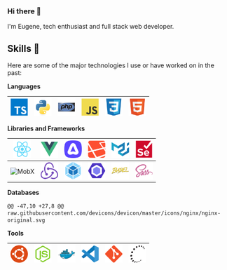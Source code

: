 ### Hi there 👋

I'm Eugene, tech enthusiast and full stack web developer.

## Skills :muscle:
Here are some of the major technologies I use or have worked on in the past:

**Languages**

<img title="TypeScript" alt="TypeScript" width="40" src="https://raw.githubusercontent.com/devicons/devicon/master/icons/typescript/typescript-original.svg"/>|<img title="Python" alt="Python" width="40px" src="https://raw.githubusercontent.com/devicons/devicon/master/icons/python/python-original.svg" />|<img alt="PHP" title="PHP" width="40px" src="https://raw.githubusercontent.com/devicons/devicon/master/icons/php/php-original.svg">|<img alt="JS" title="JavaScript" width="40px" src="https://raw.githubusercontent.com/devicons/devicon/master/icons/javascript/javascript-original.svg">|<img title="CSS3" alt="CSS" width="40" src="https://raw.githubusercontent.com/devicons/devicon/master/icons/css3/css3-original.svg"/>|<img title="HTML5" alt="HTML" width="40" src="https://raw.githubusercontent.com/devicons/devicon/master/icons/html5/html5-original.svg"/>
|--|--|--|--|--|--|

**Libraries and Frameworks**

<img title="React" alt="React" width="40" src="https://raw.githubusercontent.com/devicons/devicon/master/icons/react/react-original.svg"/>|<img title="VueJS" alt="VueJS" width="40" src="https://raw.githubusercontent.com/devicons/devicon/master/icons/vuejs/vuejs-original.svg"/>|<img title="AdonisJS" alt="AdonisJS" width="40" src="https://raw.githubusercontent.com/devicons/devicon/master/icons/adonisjs/adonisjs-original.svg"/>|<img title="Laravel" alt="Laravel" width="40" src="https://raw.githubusercontent.com/devicons/devicon/master/icons/laravel/laravel-plain.svg"/>|<img title="Material UI" alt="Material UI" width="40" src="https://raw.githubusercontent.com/devicons/devicon/master/icons/materialui/materialui-original.svg"/>|<img title="Selenium" alt="Selenium" width="40px" src="https://raw.githubusercontent.com/devicons/devicon/master/icons/selenium/selenium-original.svg">
|--|--|--|--|--|--|
<img title="MobX" alt="MobX" width="40" src="https://mobx.js.org/img/mobx.png"/>|<img title="Redux" alt="Redux" width="40" src="https://raw.githubusercontent.com/devicons/devicon/master/icons/redux/redux-original.svg"/>|<img title="Webpack" alt="Webpack" width="40" src="https://raw.githubusercontent.com/devicons/devicon/master/icons/webpack/webpack-original.svg"/>|<img title="ESLint" alt="ESLint" width="40" src="https://raw.githubusercontent.com/devicons/devicon/master/icons/eslint/eslint-original.svg"/>|<img title="Babel" alt="Babel" width="40" src="https://raw.githubusercontent.com/devicons/devicon/master/icons/babel/babel-original.svg"/>|<img title="Sass" alt="Sass" width="40" src="https://raw.githubusercontent.com/devicons/devicon/master/icons/sass/sass-original.svg"/>

**Databases**

	@@ -47,10 +27,8 @@ raw.githubusercontent.com/devicons/devicon/master/icons/nginx/nginx-original.svg

**Tools**

<img title="Ubuntu" alt="Ubuntu" width="40px" src="https://raw.githubusercontent.com/github/explore/master/topics/ubuntu/ubuntu.png">|<img title="NodeJS" alt="NodeJS" width="40" height="40" src="https://raw.githubusercontent.com/devicons/devicon/master/icons/nodejs/nodejs-original.svg"/>|<img title="Docker" alt="Docker" width="40px" src="https://raw.githubusercontent.com/devicons/devicon/master/icons/docker/docker-original.svg">|<img title="VSCode" alt="Visual Studio Code" width="40px" src="https://raw.githubusercontent.com/devicons/devicon/master/icons/vscode/vscode-original.svg">|<img title="Git" alt="Git" width="40px" src="https://raw.githubusercontent.com/devicons/devicon/master/icons/git/git-original.svg">|<img title="SSH" alt="SSH" width="40px" src="https://raw.githubusercontent.com/devicons/devicon/master/icons/ssh/ssh-original.svg">
|--|--|--|--|--|--|

<!--
**e-astapkovich/e-astapkovich** is a ✨ _special_ ✨ repository because its `README.md` (this file) appears on your GitHub profile.

Here are some ideas to get you started:

- 🔭 I’m currently working on ...
- 🌱 I’m currently learning ...
- 👯 I’m looking to collaborate on ...
- 🤔 I’m looking for help with ...
- 💬 Ask me about ...
- 📫 How to reach me: ...
- 😄 Pronouns: ...
- ⚡ Fun fact: ...
-->

